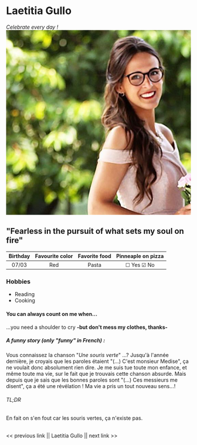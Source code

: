 # Laetitia Gullo

*Celebrate every day !*
<br/>
![Photo](https://github.com/LaetitiaGullo/markdown-challenge/blob/master/Photo.jpeg?raw=true)
## "Fearless in the pursuit of what sets my soul on fire"

Birthday | Favourite color | Favorite food | Pinneaple on pizza
:------: | :-------------: | :-----------: | :----------------:
07/03    | Red             | Pasta         | &#9744; Yes &#9745; No

### Hobbies
* Reading
* Cooking

#### You can always count on me when...
...you need a shoulder to cry **-but don't mess my clothes, thanks-**

##### A funny story (only "funny" in French) :
Vous connaissez la chanson "*Une souris verte*" ...? Jusqu'à l'année dernière, je croyais que les paroles étaient "(...) C'est monsieur Medise", ça ne voulait donc absolument rien dire. Je me suis tue toute mon enfance, et même toute ma vie, sur le fait que je trouvais cette chanson absurde. Mais depuis que je sais que les bonnes paroles sont "(...) Ces messieurs me disent", ça a été une révélation ! Ma vie a pris un tout nouveau sens...!

###### TL;DR
En fait on s'en fout car les souris vertes, ça n'existe pas.

</br>
<< previous link || Laetitia Gullo || next link >>
